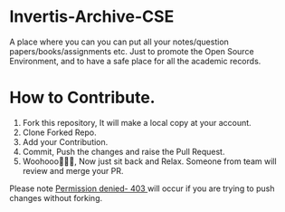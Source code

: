 # Invertis-Archive-CSE
A place where you can you can put all your notes/question papers/books/assignments etc. Just to promote the Open Source Environment, and to have a safe place for all the academic records.

# How to Contribute.
1. Fork this repository, It will make a local copy at your account.
2. Clone Forked Repo.
3. Add your Contribution.
4. Commit, Push the changes and raise the Pull Request.
5. Woohooo🎉🎉🎉, Now just sit back and Relax. Someone from team will review and merge your PR.


Please note <ins> Permission denied- 403 </ins> will occur if you are trying to push changes without forking.

